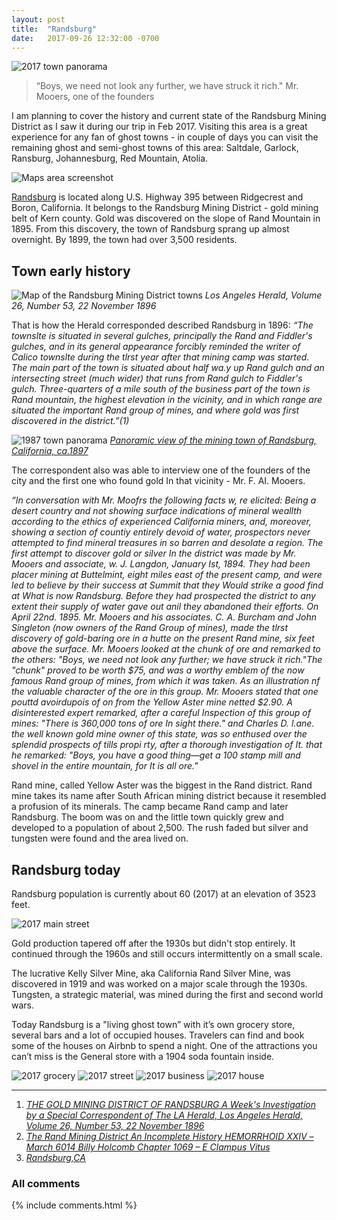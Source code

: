```yaml
---
layout: post
title:  "Randsburg"
date:   2017-09-26 12:32:00 -0700
---
```

![2017 town panorama][2017_panorama]

>“Boys, we need not look any further, we have struck it rich."
Mr. Mooers, one of the founders

I am planning to cover the history and current state of the Randsburg Mining District as I saw it during our trip in Feb 2017. Visiting this area is a great experience for any fan of ghost towns - in couple of days you can visit the remaining ghost and semi-ghost towns of this area: Saltdale, Garlock, Ransburg, Johannesburg, Red Mountain, Atolia.

![Maps area screenshot][map]

[Randsburg](https://www.google.com/maps/place/Randsburg,+CA) is located along U.S. Highway 395 between Ridgecrest and Boron, California. It belongs to the Randsburg Mining District - gold mining belt of Kern county.
Gold was discovered on the slope of Rand Mountain in 1895. From this discovery, the town of Randsburg sprang up almost overnight. By 1899, the town had over 3,500 residents.

## Town early history

![Map of the Randsburg Mining District towns][newspaper_screenshot]
<i>Los Angeles Herald, Volume 26, Number 53, 22 November 1896</i>

That is how the Herald corresponded described Randsburg in 1896: <i>“The townslte is situated in several gulches, principally the Rand and Fiddler's gulches, and in its general appearance forcibly reminded the writer of Calico townslte during the tlrst year after that mining camp was started. The main part of the town is situated about half wa.y up Rand gulch and an intersecting street (much wider) that runs from Rand gulch to Fiddler's gulch. Three-quarters of a mile south of the business part of the town is Rand mountain, the highest elevation in the vicinity, and in which range are situated the important Rand group of mines, and where gold was first discovered in the district.”(1) </i>

![1987 town panorama][1987_panorama]
<i>[Panoramic view of the mining town of Randsburg, California, ca.1897](http://digitallibrary.usc.edu/cdm/singleitem/collection/p15799coll65/id/7516/rec/4)</i>

The correspondent also was able to interview one of the founders of the city and the first one who found gold In that vicinity - Mr. F. AI. Mooers.

<i>“In conversation with Mr. Moofrs the following facts w, re elicited: Being a desert country and not showing surface indications of mineral weallth according to the ethics of experienced California miners, and, moreover, showing a section of countiy entirely devoid of water, prospectors never attempted to find mineral treasures in so barren and desolate a region.
The first attempt to discover gold or silver In the district was made by Mr. Mooers and associate, w. J. Langdon, January Ist, 1894. They had been placer mining at Buttelmint, eight miles east of the present camp, and were led to believe by their success at Summit that they Would strike a good find at What is now Randsburg. Before they had prospected the district to any extent their supply of water gave out anil they abandoned their efforts. On April 22nd. 1895. Mr. Mooers and his associates. C. A. Burcham and John Singleton (now owners of the Rand Group of mines), made the tlrst discovery of gold-baring ore in a hutte on the present Rand mine, six feet above the surface. Mr. Mooers looked at the chunk of ore and remarked to the others: "Boys, we need not look any further; we have struck it rich."The "chunk" proved to be worth $75, and was a worthy emblem of the now famous Rand group of mines, from which it was taken. As an illustration nf the valuable character of the ore in this group. Mr. Mooers stated that one pouttd avoirdupois of on from the Yellow Aster mine netted $2.90. A disinterested expert remarked, after a careful Inspection of this group of mines: "There is 360,000 tons of ore In sight there." and Charles D. l.ane. the well known gold mine owner of this state, was so enthused over the splendid prospects of tills propi rty, after a thorough investigation of It. that he remarked: "Boys, you have a good thing—get a 100 stamp mill and shovel in the entire mountain, for It is all ore."</i>

Rand mine, called Yellow Aster was the biggest in the Rand district. Rand mine takes its name after South African mining district because it resembled a profusion of its minerals. The camp became Rand camp and later Randsburg. The boom was on and the little town quickly grew and developed to a population of about 2,500. The rush faded but silver and tungsten were found and the area lived on.

## Randsburg today

Randsburg population is currently about 60 (2017) at an elevation of 3523 feet.

![2017 main street][main_street]

Gold production tapered off after the 1930s but didn't stop entirely. It continued through the 1960s and still occurs intermittently on a small scale.

The lucrative Kelly Silver Mine, aka California Rand Silver Mine, was discovered in 1919 and was worked on a major scale through the 1930s. Tungsten, a strategic material, was mined during the first and second world wars.

Today Randsburg is a "living ghost town” with it’s own grocery store, several bars and a lot of occupied houses. Travelers can find and book some of the houses on Airbnb to spend a night.
One of the attractions you can’t miss is the General store with a 1904 soda fountain inside.

![2017 grocery][grocery]
![2017 street][street]
![2017 business][local_business]
![2017 house][house]


***


1. <i>[THE GOLD MINING DISTRICT OF RANDSBURG A Week's Investigation by a Special Correspondent of The LA Herald, Los Angeles Herald, Volume 26, Number 53, 22 November 1896](https://cdnc.ucr.edu/cgi-bin/cdnc?a=d&d=LAH18961122.2.54)</i>
2. <i>[The Rand Mining District An Incomplete History HEMORRHOID XXIV – March 6014 Billy Holcomb Chapter 1069 – E Clampus Vitus](https://www.billyholcomb.com/wp-content/uploads/2016/09/6014Rand-Mining-District-History.pdf)</i>
3. <i>[Randsburg,CA](http://digital-desert.com/randsburg-ca/)</i>

[newspaper_screenshot]: {{site.url}}/assets/newspaper.png  "Map of the Randsburg Mining District towns"
[1987_panorama]: {{site.url}}/assets/Panoramic_view_of_the_mining_town_of_Randsburg_California_ca1897.jpg "1987 town panorama"
[2017_panorama]: {{site.url}}/assets/randsburg_panorama.jpg "1987 town panorama"
[main_street]: {{site.url}}/assets/main_street.jpg "Randsburg Main street 2017"
[grocery]: {{site.url}}/assets/grocery_store.jpg "Randsburg Grocery store 2017"
[street]: {{site.url}}/assets/street.jpg "Randsburg street view"
[local_business]: {{site.url}}/assets/local_business.jpg "Randsburg local business"
[house]: {{site.url}}/assets/house.jpg "Randsburg houses"
[map]: {{site.url}}/assets/mining_district_map.png "Google map screenshot pf the area"

<section>
    <h3>All comments</h3>
    {% include comments.html %}
  </section>

  


